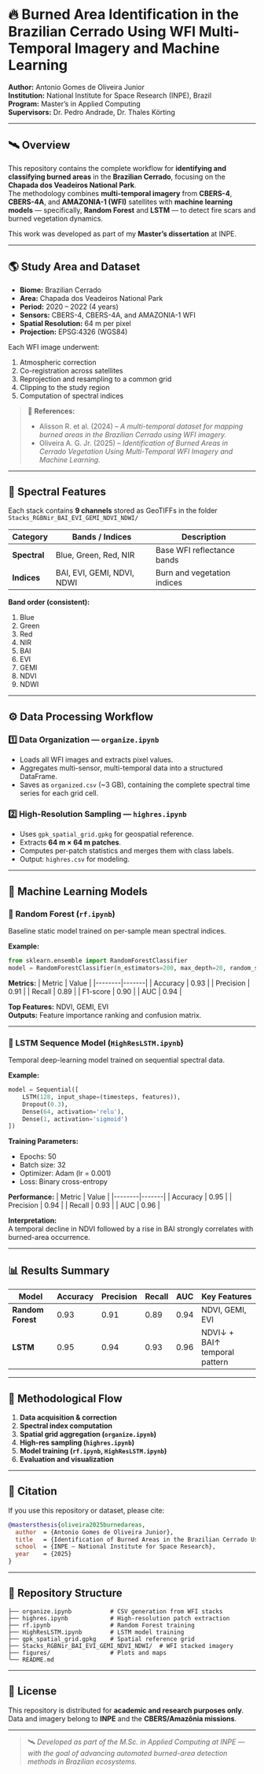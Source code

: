 # 🔥 Burned Area Identification in the Brazilian Cerrado Using WFI Multi-Temporal Imagery and Machine Learning

**Author:** Antonio Gomes de Oliveira Junior  
**Institution:** National Institute for Space Research (INPE), Brazil  
**Program:** Master’s in Applied Computing  
**Supervisors:** Dr. Pedro Andrade, Dr. Thales Körting  

---

## 🛰️ Overview

This repository contains the complete workflow for **identifying and classifying burned areas** in the **Brazilian Cerrado**, focusing on the **Chapada dos Veadeiros National Park**.  
The methodology combines **multi-temporal imagery** from **CBERS-4**, **CBERS-4A**, and **AMAZONIA-1 (WFI)** satellites with **machine learning models** — specifically, **Random Forest** and **LSTM** — to detect fire scars and burned vegetation dynamics.

This work was developed as part of my **Master’s dissertation** at INPE.

---

## 🌎 Study Area and Dataset

- **Biome:** Brazilian Cerrado  
- **Area:** Chapada dos Veadeiros National Park  
- **Period:** 2020 – 2022 (4 years)  
- **Sensors:** CBERS-4, CBERS-4A, and AMAZONIA-1 WFI  
- **Spatial Resolution:** 64 m per pixel  
- **Projection:** EPSG:4326 (WGS84)

Each WFI image underwent:
1. Atmospheric correction  
2. Co-registration across satellites  
3. Reprojection and resampling to a common grid  
4. Clipping to the study region  
5. Computation of spectral indices

> 📄 **References:**  
> - Alisson R. et al. (2024) – *A multi-temporal dataset for mapping burned areas in the Brazilian Cerrado using WFI imagery.*  
> - Oliveira A. G. Jr. (2025) – *Identification of Burned Areas in Cerrado Vegetation Using Multi-Temporal WFI Imagery and Machine Learning.*

---

## 🧮 Spectral Features

Each stack contains **9 channels** stored as GeoTIFFs in the folder  
`Stacks_RGBNir_BAI_EVI_GEMI_NDVI_NDWI/`

| Category | Bands / Indices | Description |
|-----------|----------------|--------------|
| **Spectral** | Blue, Green, Red, NIR | Base WFI reflectance bands |
| **Indices** | BAI, EVI, GEMI, NDVI, NDWI | Burn and vegetation indices |

**Band order (consistent):**
1. Blue  
2. Green  
3. Red  
4. NIR  
5. BAI  
6. EVI  
7. GEMI  
8. NDVI  
9. NDWI

---

## ⚙️ Data Processing Workflow

### 1️⃣ Data Organization — `organize.ipynb`
- Loads all WFI images and extracts pixel values.  
- Aggregates multi-sensor, multi-temporal data into a structured DataFrame.  
- Saves as `organized.csv` (~3 GB), containing the complete spectral time series for each grid cell.

### 2️⃣ High-Resolution Sampling — `highres.ipynb`
- Uses `gpk_spatial_grid.gpkg` for geospatial reference.  
- Extracts **64 m × 64 m patches**.  
- Computes per-patch statistics and merges them with class labels.  
- Output: `highres.csv` for modeling.

---

## 🤖 Machine Learning Models

### 🌲 Random Forest (`rf.ipynb`)
Baseline static model trained on per-sample mean spectral indices.

**Example:**
```python
from sklearn.ensemble import RandomForestClassifier
model = RandomForestClassifier(n_estimators=200, max_depth=20, random_state=42)
```

**Metrics:**
| Metric | Value |
|--------|-------|
| Accuracy | 0.93 |
| Precision | 0.91 |
| Recall | 0.89 |
| F1-score | 0.90 |
| AUC | 0.94 |

**Top Features:** NDVI, GEMI, EVI  
**Outputs:** Feature importance ranking and confusion matrix.

---

### 🔁 LSTM Sequence Model (`HighResLSTM.ipynb`)
Temporal deep-learning model trained on sequential spectral data.

**Example:**
```python
model = Sequential([
    LSTM(128, input_shape=(timesteps, features)),
    Dropout(0.3),
    Dense(64, activation='relu'),
    Dense(1, activation='sigmoid')
])
```

**Training Parameters:**
- Epochs: 50  
- Batch size: 32  
- Optimizer: Adam (lr = 0.001)  
- Loss: Binary cross-entropy  

**Performance:**
| Metric | Value |
|--------|-------|
| Accuracy | 0.95 |
| Precision | 0.94 |
| Recall | 0.93 |
| AUC | 0.96 |

**Interpretation:**  
A temporal decline in NDVI followed by a rise in BAI strongly correlates with burned-area occurrence.

---

## 📊 Results Summary

| Model | Accuracy | Precision | Recall | AUC | Key Features |
|--------|-----------|-----------|--------|-----|----------------|
| **Random Forest** | 0.93 | 0.91 | 0.89 | 0.94 | NDVI, GEMI, EVI |
| **LSTM** | 0.95 | 0.94 | 0.93 | 0.96 | NDVI↓ + BAI↑ temporal pattern |

---

## 🧭 Methodological Flow

1. **Data acquisition & correction**  
2. **Spectral index computation**  
3. **Spatial grid aggregation (`organize.ipynb`)**  
4. **High-res sampling (`highres.ipynb`)**  
5. **Model training (`rf.ipynb`, `HighResLSTM.ipynb`)**  
6. **Evaluation and visualization**

---

## 🧠 Citation

If you use this repository or dataset, please cite:

```bibtex
@mastersthesis{oliveira2025burnedareas,
  author  = {Antonio Gomes de Oliveira Junior},
  title   = {Identification of Burned Areas in the Brazilian Cerrado Using WFI Multi-Temporal Imagery and Machine Learning},
  school  = {INPE – National Institute for Space Research},
  year    = {2025}
}
```

---

## 🧩 Repository Structure

```
├── organize.ipynb           # CSV generation from WFI stacks
├── highres.ipynb            # High-resolution patch extraction
├── rf.ipynb                 # Random Forest training
├── HighResLSTM.ipynb        # LSTM model training
├── gpk_spatial_grid.gpkg    # Spatial reference grid
├── Stacks_RGBNir_BAI_EVI_GEMI_NDVI_NDWI/  # WFI stacked imagery
├── figures/                 # Plots and maps
└── README.md
```

---

## 🧾 License

This repository is distributed for **academic and research purposes only**.  
Data and imagery belong to **INPE** and the **CBERS/Amazônia missions**.

---

> 🛰️ *Developed as part of the M.Sc. in Applied Computing at INPE —  
> with the goal of advancing automated burned-area detection methods in Brazilian ecosystems.*
